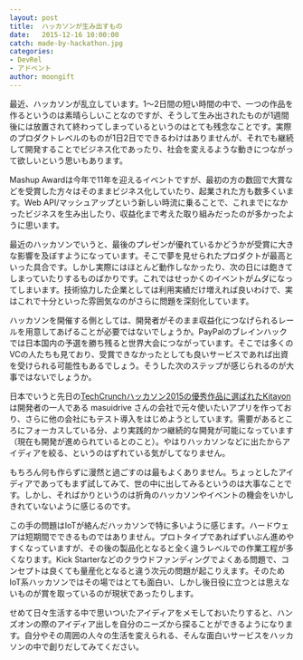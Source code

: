 ```yaml
---
layout: post
title:  ハッカソンが生み出すもの
date:   2015-12-16 10:00:00
catch: made-by-hackathon.jpg
categories:
- DevRel
- アドベント
author: moongift
---
```



最近、ハッカソンが乱立しています。1〜2日間の短い時間の中で、一つの作品を作るというのは素晴らしいことなのですが、そうして生み出されたものが1週間後には放置されて終わってしまっているというのはとても残念なことです。実際のプロダクトレベルのものが1日2日でできるわけはありませんが、それでも継続して開発することでビジネス化であったり、社会を変えるような動きにつながって欲しいという思いもあります。

Mashup Awardは今年で11年を迎えるイベントですが、最初の方の数回で大賞などを受賞した方々はそのままビジネス化していたり、起業された方も数多くいます。Web API/マッシュアップという新しい時流に乗ることで、これまでになかったビジネスを生み出したり、収益化まで考えた取り組みだったのが多かったように思います。

最近のハッカソンでいうと、最後のプレゼンが優れているかどうかが受賞に大きな影響を及ぼすようになっています。そこで夢を見せられたプロダクトが最高といった具合です。しかし実際にはほとんど動作しなかったり、次の日には飽きてしまっていたりするものばかりです。これではせっかくのイベントがムダになってしまいます。技術協力した企業としては利用実績だけ増えれば良いわけで、実はこれで十分といった雰囲気なのがさらに問題を深刻化しています。

ハッカソンを開催する側としては、開発者がそのまま収益化につなげられるレールを用意してあげることが必要ではないでしょうか。PayPalのブレインハックでは日本国内の予選を勝ち残ると世界大会につながっています。そこでは多くのVCの人たちも見ており、受賞できなかったとしても良いサービスであれば出資を受けられる可能性もあるでしょう。そうした次のステップが感じられるのが大事ではないでしょうか。

日本でいうと先日の[TechCrunchハッカソン2015の優秀作品に選ばれたKitayon](https://kitayon.co)は開発者の一人である masuidrive さんの会社で元々使いたいアプリを作っており、さらに他の会社にもテスト導入をはじめようとしています。需要があるところにフォーカスしている分、より実践的かつ継続的な開発が可能になっています（現在も開発が進められているとのこと）。やはりハッカソンなどに出たからアイディアを絞る、というのはずれている気がしてなりません。

もちろん何も作らずに漫然と過ごすのは最もよくありません。ちょっとしたアイディアであってもまず試してみて、世の中に出してみるというのは大事なことです。しかし、そればかりというのは折角のハッカソンやイベントの機会をいかしきれていないように感じるのです。

この手の問題はIoTが絡んだハッカソンで特に多いように感じます。ハードウェアは短期間でできるものではありません。プロトタイプであればずいぶん進めやすくなっていますが、その後の製品化となると全く違うレベルでの作業工程が多くなります。Kick Starterなどのクラウドファンディングでよくある問題で、コンセプトは良くても量産化となると違う次元の問題が起こりえます。そのためIoT系ハッカソンではその場ではとても面白い、しかし後日役に立つとは思えないものが賞を取っているのが現状であったりします。

せめて日々生活する中で思いついたアイディアをメモしておいたりすると、ハンズオンの際のアイディア出しを自分のニーズから探ることができるようになります。自分やその周囲の人々の生活を変えられる、そんな面白いサービスをハッカソンの中で創りだしてみてください。




